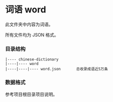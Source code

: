 # 词语 word

此文件夹中内容为词语。

所有文件均为 JSON 格式。

### 目录结构

```text
|---- chinese-dictionary
|----|---- word
|----|----|---- word.json       总收录成语近5万条
```

### 数据格式

参考项目根目录项目说明。